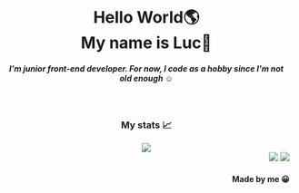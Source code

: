 <div align="center">
  <h1>Hello World🌎<br />My name is Luc👋</h1>
  <h5>I'm junior front-end developer. For now, I code as a hobby since I'm not old enough ☺️</h5><br />
</div>
<div align="center">
  <h3>My stats 📈</h3>
  <img src="https://github-readme-stats.vercel.app/api?username=Luc069"
  <br />
</div>
<div align="right" >
  <a href="https://www.instagram.com/luc.069/"><img src="https://cdn.aboutluc.xyz/images/z4iwvhd89tzdr0z7t88n.png" /></a>
  <a href="https://aboutluc.xyz/discord"><img src="https://cdn.aboutluc.xyz/images/ivdrhor9zcbo9m0iyf4k.png" /></a>
  <h4>Made by me 😀</h4>
</div>

